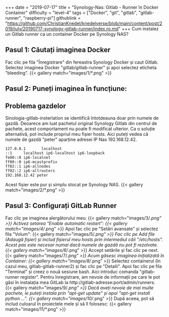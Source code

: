 +++
date = "2019-07-17"
title = "Synology-Nas: Gitlab - Runner în Docker Container"
difficulty = "level-4"
tags = ["Docker", "git", "gitlab", "gitlab-runner", "raspberry-pi"]
githublink = "https://github.com/ChristianKnedel/knedelverse/blob/main/content/post/2019/july/20190717-synology-gitlab-runner/index.ro.md"
+++
Cum instalez un Gitlab runner ca un container Docker pe Synology NAS?
## Pasul 1: Căutați imaginea Docker
Fac clic pe fila "Înregistrare" din fereastra Synology Docker și caut Gitlab. Selectez imaginea Docker "gitlab/gitlab-runner" și apoi selectez eticheta "bleeding".
{{< gallery match="images/1/*.png" >}}

## Pasul 2: Puneți imaginea în funcțiune:

##  Problema gazdelor
Sinologia-gitlab-insterlation se identifică întotdeauna doar prin numele de gazdă. Deoarece am luat pachetul original Synology Gitlab din centrul de pachete, acest comportament nu poate fi modificat ulterior.  Ca o soluție alternativă, pot include propriul meu fișier hosts. Aici puteți vedea că numele de gazdă "peter" aparține adresei IP Nas 192.168.12.42.
```
127.0.0.1       localhost                                                       
::1     localhost ip6-localhost ip6-loopback                                    
fe00::0 ip6-localnet                                                            
ff00::0 ip6-mcastprefix                                                         
ff02::1 ip6-allnodes                                                            
ff02::2 ip6-allrouters               
192.168.12.42 peter

```
Acest fișier este pur și simplu stocat pe Synology NAS.
{{< gallery match="images/2/*.png" >}}

## Pasul 3: Configurați GitLab Runner
Fac clic pe imaginea alergătorului meu:
{{< gallery match="images/3/*.png" >}}
Activez setarea "Enable automatic restart":
{{< gallery match="images/4/*.png" >}}
Apoi fac clic pe "Setări avansate" și selectez fila "Volum":
{{< gallery match="images/5/*.png" >}}
Fac clic pe Add file (Adaugă fișier) și includ fișierul meu hosts prin intermediul căii "/etc/hosts". Acest pas este necesar numai dacă numele de gazdă nu pot fi rezolvate.
{{< gallery match="images/6/*.png" >}}
Accept setările și fac clic pe next.
{{< gallery match="images/7/*.png" >}}
Acum găsesc imaginea inițializată în Container:
{{< gallery match="images/8/*.png" >}}
Selectez containerul (în cazul meu, gitlab-gitlab-runner2) și fac clic pe "Detalii". Apoi fac clic pe fila "Terminal" și creez o nouă sesiune bash. Aici introduc comanda "gitlab-runner register". Pentru înregistrare, am nevoie de informații pe care le pot găsi în instalația mea GitLab la http://gitlab-adresse:port/admin/runners.   
{{< gallery match="images/9/*.png" >}}
Dacă aveți nevoie de mai multe pachete, le puteți instala prin "apt-get update" și apoi "apt-get install python ...".
{{< gallery match="images/10/*.png" >}}
După aceea, pot să includ culoarul în proiectele mele și să îl folosesc:
{{< gallery match="images/11/*.png" >}}